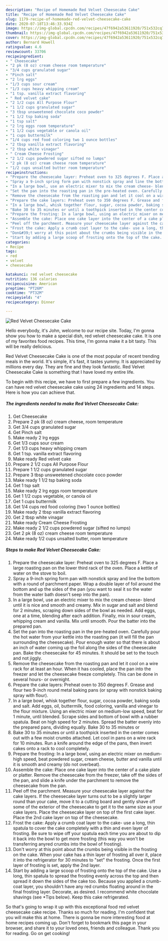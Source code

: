 ```yaml
---
description: "Recipe of Homemade Red Velvet Cheesecake Cake"
title: "Recipe of Homemade Red Velvet Cheesecake Cake"
slug: 1179-recipe-of-homemade-red-velvet-cheesecake-cake
date: 2020-07-18T13:46:33.934Z
image: https://img-global.cpcdn.com/recipes/47f6942a53611920/751x532cq70/red-velvet-cheesecake-cake-recipe-main-photo.jpg
thumbnail: https://img-global.cpcdn.com/recipes/47f6942a53611920/751x532cq70/red-velvet-cheesecake-cake-recipe-main-photo.jpg
cover: https://img-global.cpcdn.com/recipes/47f6942a53611920/751x532cq70/red-velvet-cheesecake-cake-recipe-main-photo.jpg
author: Bernard Howell
ratingvalue: 4.6
reviewcount: 33706
recipeingredient:
- " Cheesecake"
- "2 pk (8 oz) cream cheese room temperature"
- "3/4 cups granulated sugar"
- "Pinch salt"
- "2 lrg eggs"
- "1/3 cups sour cream"
- "1/3 cups heavy whipping cream"
- "1 tsp. vanilla extract flavoring"
- " Red velvet cake"
- "2 1/2 cups All Purpose Flour"
- "1 1/2 cups granulated sugar"
- "3 tbsp unsweetened chocolate coco powder"
- "1 1/2 tsp baking soda"
- "1 tsp salt"
- "2 lrg eggs room temperature"
- "1 1/2 cups vegetable or canola oil"
- "1 cups buttermilk"
- "1/4 cups red food coloring two 1 ounce bottles"
- "2 tbsp vanilla extract flavoring"
- "2 tbsp white vinagar"
- " Cream Cheese Frosting"
- "2 1/2 cups powdered sugar sifted no lumps"
- "2 pk (8 oz) cream cheese room temperature"
- "1/2 cups unsalted butter room temperature"
recipeinstructions:
- "Prepare the cheesecake layer: Preheat oven to 325 degrees F. Place a large roasting pan on the lower third rack of the oven. Place a kettle of water on the stove to boil."
- "Spray a 9-inch spring form pan with nonstick spray and line the bottom with a round of parchment paper. Wrap a double layer of foil around the bottom and up the sides of the pan (you want to seal it so the water from the water bath doesn&#39;t seep into the pan)."
- "In a large bowl, use an electric mixer to mix the cream cheese- blend until it is nice and smooth and creamy. Mix in sugar and salt and blend for 2 minutes, scraping down sides of the bowl as needed. Add eggs, one at a time, blending after each addition. Finally, mix in sour cream, whipping cream and vanilla. Mix until smooth. Pour the batter into the prepared pan."
- "Set the pan into the roasting pan in the pre-heated oven. Carefully pour the hot water from your kettle into the roasting pan (it will fill the pan surrounding the cheesecake). Pour enough water so that there is about an inch of water coming up the foil along the sides of the cheesecake pan. Bake the cheesecake for 45 minutes. It should be set to the touch and not jiggly."
- "Remove the cheesecake from the roasting pan and let it cool on a wire rack for at least an hour. When it has cooled, place the pan into the freezer and let the cheesecake freeze completely. This can be done in several hours- or overnight."
- "Prepare the cake layers: Preheat oven to 350 degrees F. Grease and flour two 9-inch round metal baking pans (or spray with nonstick baking spray with flour)."
- "In a large bowl, whisk together flour, sugar, cocoa powder, baking soda and salt. Add eggs, oil, buttermilk, food coloring, vanilla and vinegar to the flour mixture. Using an electric mixer on medium-low speed, beat for 1 minute, until blended. Scrape sides and bottom of bowl with a rubber spatula. Beat on high speed for 2 minutes. Spread the batter evenly into the prepared pans, dividing equally. Bake 30 to 35 minutes or"
- "Bake 30 to 35 minutes or until a toothpick inserted in the center comes out with a few moist crumbs attached. Let cool in pans on a wire rack for 10 minutes. Run a knife around the edge of the pans, then invert cakes onto a rack to cool completely."
- "Prepare the frosting: In a large bowl, using an electric mixer on medium-high speed, beat powdered sugar, cream cheese, butter and vanilla until it is smooth and creamy (do not overbeat)."
- "Assemble the cake: Place one cake layer into the center of a cake plate or platter. Remove the cheesecake from the freezer, take off the sides of the pan, and slide a knife under the parchment to remove the cheesecake from the pan."
- "Peel off the parchment. Measure your cheesecake layer against the cake layers. If the cheesecake layer turns out to be a slightly larger round than your cake, move it to a cutting board and gently shave off some of the exterior of the cheesecake to get it to the same size as your cake layers. Place the cheesecake layer on top of the first cake layer. Place the 2nd cake layer on top of the cheesecake."
- "Frost the cake: Apply a crumb coat layer to the cake- use a long, thin spatula to cover the cake completely with a thin and even layer of frosting. Be sure to wipe off your spatula each time you are about to dip it back into the bowl to get more frosting (this way you won&#39;t be transferring anyred crumbs into the bowl of frosting)."
- "Don&#39;t worry at this point about the crumbs being visible in the frosting on the cake. When your cake has a thin layer of frosting all over it, place it into the refrigerator for 30 minutes to &#34;set&#34; the frosting. Once the first layer of frosting is set, apply the 2nd layer."
- "Start by adding a large scoop of frosting onto the top of the cake. Use a long, thin spatula to spread the frosting evenly across the top and then spread it down the sides of the cake too. Because you applied a crumb-coat layer, you shouldn&#39;t have any red crumbs floating around in the final frosting layer. Decorate, as desired. I recommend white chocolate shavings (see *Tips below). Keep this cake refrigerated."
categories:
- Recipe
tags:
- red
- velvet
- cheesecake

katakunci: red velvet cheesecake 
nutrition: 136 calories
recipecuisine: American
preptime: "PT26M"
cooktime: "PT32M"
recipeyield: "4"
recipecategory: Dinner

---
```



![Red Velvet Cheesecake Cake](https://img-global.cpcdn.com/recipes/47f6942a53611920/751x532cq70/red-velvet-cheesecake-cake-recipe-main-photo.jpg)

Hello everybody, it's John, welcome to our recipe site. Today, I'm gonna show you how to make a special dish, red velvet cheesecake cake. It is one of my favorites food recipes. This time, I'm gonna make it a bit tasty. This will be really delicious.



Red Velvet Cheesecake Cake is one of the most popular of recent trending meals in the world. It's simple, it's fast, it tastes yummy. It is appreciated by millions every day. They are fine and they look fantastic. Red Velvet Cheesecake Cake is something that I have loved my entire life.


To begin with this recipe, we have to first prepare a few ingredients. You can have red velvet cheesecake cake using 24 ingredients and 14 steps. Here is how you can achieve that.

<!--inarticleads1-->

##### The ingredients needed to make Red Velvet Cheesecake Cake:

1. Get  Cheesecake
1. Prepare 2 pk (8 oz) cream cheese, room temperature
1. Get 3/4 cups granulated sugar
1. Get Pinch salt
1. Make ready 2 lrg eggs
1. Get 1/3 cups sour cream
1. Get 1/3 cups heavy whipping cream
1. Get 1 tsp. vanilla extract flavoring
1. Make ready  Red velvet cake
1. Prepare 2 1/2 cups All Purpose Flour
1. Prepare 1 1/2 cups granulated sugar
1. Prepare 3 tbsp unsweetened chocolate coco powder
1. Make ready 1 1/2 tsp baking soda
1. Get 1 tsp salt
1. Make ready 2 lrg eggs room temperature
1. Get 1 1/2 cups vegetable, or canola oil
1. Get 1 cups buttermilk
1. Get 1/4 cups red food coloring (two 1 ounce bottles)
1. Make ready 2 tbsp vanilla extract flavoring
1. Get 2 tbsp white vinagar
1. Make ready  Cream Cheese Frosting
1. Make ready 2 1/2 cups powdered sugar (sifted no lumps)
1. Get 2 pk (8 oz) cream cheese room temperature
1. Make ready 1/2 cups unsalted butter, room temperature




<!--inarticleads2-->

##### Steps to make Red Velvet Cheesecake Cake:

1. Prepare the cheesecake layer: Preheat oven to 325 degrees F. Place a large roasting pan on the lower third rack of the oven. Place a kettle of water on the stove to boil.
1. Spray a 9-inch spring form pan with nonstick spray and line the bottom with a round of parchment paper. Wrap a double layer of foil around the bottom and up the sides of the pan (you want to seal it so the water from the water bath doesn&#39;t seep into the pan).
1. In a large bowl, use an electric mixer to mix the cream cheese- blend until it is nice and smooth and creamy. Mix in sugar and salt and blend for 2 minutes, scraping down sides of the bowl as needed. Add eggs, one at a time, blending after each addition. Finally, mix in sour cream, whipping cream and vanilla. Mix until smooth. Pour the batter into the prepared pan.
1. Set the pan into the roasting pan in the pre-heated oven. Carefully pour the hot water from your kettle into the roasting pan (it will fill the pan surrounding the cheesecake). Pour enough water so that there is about an inch of water coming up the foil along the sides of the cheesecake pan. Bake the cheesecake for 45 minutes. It should be set to the touch and not jiggly.
1. Remove the cheesecake from the roasting pan and let it cool on a wire rack for at least an hour. When it has cooled, place the pan into the freezer and let the cheesecake freeze completely. This can be done in several hours- or overnight.
1. Prepare the cake layers: Preheat oven to 350 degrees F. Grease and flour two 9-inch round metal baking pans (or spray with nonstick baking spray with flour).
1. In a large bowl, whisk together flour, sugar, cocoa powder, baking soda and salt. Add eggs, oil, buttermilk, food coloring, vanilla and vinegar to the flour mixture. Using an electric mixer on medium-low speed, beat for 1 minute, until blended. Scrape sides and bottom of bowl with a rubber spatula. Beat on high speed for 2 minutes. Spread the batter evenly into the prepared pans, dividing equally. Bake 30 to 35 minutes or
1. Bake 30 to 35 minutes or until a toothpick inserted in the center comes out with a few moist crumbs attached. Let cool in pans on a wire rack for 10 minutes. Run a knife around the edge of the pans, then invert cakes onto a rack to cool completely.
1. Prepare the frosting: In a large bowl, using an electric mixer on medium-high speed, beat powdered sugar, cream cheese, butter and vanilla until it is smooth and creamy (do not overbeat).
1. Assemble the cake: Place one cake layer into the center of a cake plate or platter. Remove the cheesecake from the freezer, take off the sides of the pan, and slide a knife under the parchment to remove the cheesecake from the pan.
1. Peel off the parchment. Measure your cheesecake layer against the cake layers. If the cheesecake layer turns out to be a slightly larger round than your cake, move it to a cutting board and gently shave off some of the exterior of the cheesecake to get it to the same size as your cake layers. Place the cheesecake layer on top of the first cake layer. Place the 2nd cake layer on top of the cheesecake.
1. Frost the cake: Apply a crumb coat layer to the cake- use a long, thin spatula to cover the cake completely with a thin and even layer of frosting. Be sure to wipe off your spatula each time you are about to dip it back into the bowl to get more frosting (this way you won&#39;t be transferring anyred crumbs into the bowl of frosting).
1. Don&#39;t worry at this point about the crumbs being visible in the frosting on the cake. When your cake has a thin layer of frosting all over it, place it into the refrigerator for 30 minutes to &#34;set&#34; the frosting. Once the first layer of frosting is set, apply the 2nd layer.
1. Start by adding a large scoop of frosting onto the top of the cake. Use a long, thin spatula to spread the frosting evenly across the top and then spread it down the sides of the cake too. Because you applied a crumb-coat layer, you shouldn&#39;t have any red crumbs floating around in the final frosting layer. Decorate, as desired. I recommend white chocolate shavings (see *Tips below). Keep this cake refrigerated.




So that's going to wrap it up with this exceptional food red velvet cheesecake cake recipe. Thanks so much for reading. I'm confident that you will make this at home. There is gonna be more interesting food at home recipes coming up. Don't forget to bookmark this page in your browser, and share it to your loved ones, friends and colleague. Thank you for reading. Go on get cooking!
